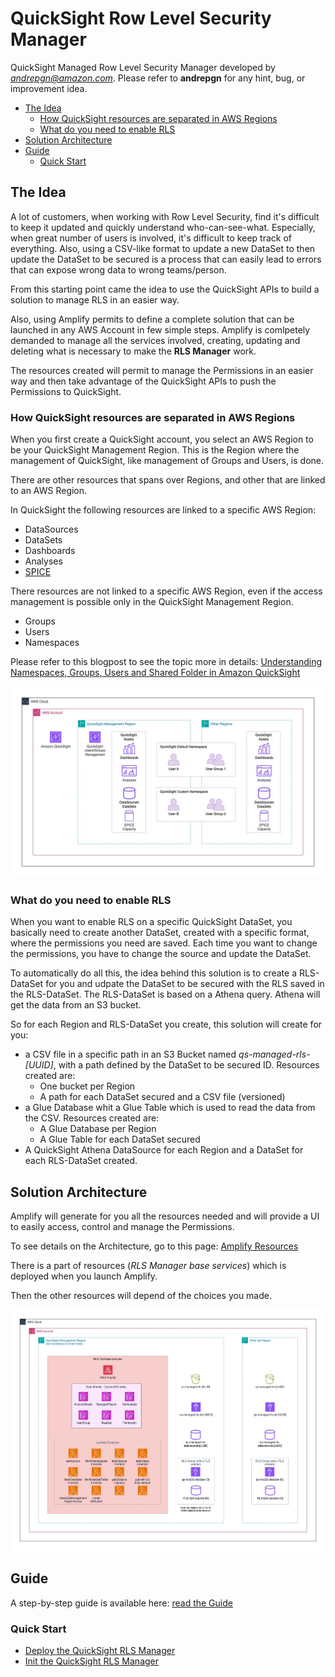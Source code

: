 # QuickSight Row Level Security Manager
QuickSight Managed Row Level Security Manager developed by *andrepgn@amazon.com*.
Please refer to **andrepgn** for any hint, bug, or improvement idea.

* [The Idea](#the-idea)
    * [How QuickSight resources are separated in AWS Regions](#how-quicksight-resources-are-separated-in-aws-regions)
    * [What do you need to enable RLS](#what-do-you-need-to-enable-rls)
* [Solution Architecture](#solution-architecture)
* [Guide](#guide)
    * [Quick Start](#quick-start)

## The Idea

A lot of customers, when working with Row Level Security, find it's difficult to keep it updated and quickly understand who-can-see-what. 
Especially, when great number of users is involved, it's difficult to keep track of everything. Also, using a CSV-like format to update a new DataSet to then update the DataSet to be secured is a process that can easily lead to errors that can expose wrong data to wrong teams/person.

From this starting point came the idea to use the QuickSight APIs to build a solution to manage RLS in an easier way.

Also, using Amplify permits to define a complete solution that can be launched in any AWS Account in few simple steps. Amplify is comlpetely demanded to manage all the services involved, creating, updating and deleting what is necessary to make the **RLS Manager** work.

The resources created will permit to manage the Permissions in an easier way and then take advantage of the QuickSight APIs to push the Permissions to QuickSight.

### How QuickSight resources are separated in AWS Regions
When you first create a QuickSight account, you select an AWS Region to be your QuickSight Management Region. This is the Region where the management of QuickSight, like management of Groups and Users, is done. 

There are other resources that spans over Regions, and other that are linked to an AWS Region.

In QuickSight the following resources are linked to a specific AWS Region:
* DataSources
* DataSets
* Dashboards
* Analyses
* [SPICE](https://docs.aws.amazon.com/quicksight/latest/user/spice.html)

There resources are not linked to a specific AWS Region, even if the access management is possible only in the QuickSight Management Region.
* Groups
* Users
* Namespaces

Please refer to this blogpost to see the topic more in details: [Understanding Namespaces, Groups, Users and Shared Folder in Amazon QuickSight](https://community.amazonquicksight.com/t/understanding-namespaces-groups-users-and-shared-folder-in-amazon-quicksight/13158)

![QuickSight Resources](Guide/images/QuickSight%20Resources%20in%20Regions.jpg)

### What do you need to enable RLS
When you want to enable RLS on a specific QuickSight DataSet, you basically need to create another DataSet, created with a specific format, where the permissions you need are saved. Each time you want to change the permissions, you have to change the source and update the DataSet.

To automatically do all this, the idea behind this solution is to create a RLS-DataSet for you and udpate the DataSet to be secured with the RLS saved in the RLS-DataSet.
The RLS-DataSet is based on a Athena query. Athena will get the data from an S3 bucket.

So for each Region and RLS-DataSet you create, this solution will create for you:
* a CSV file in a specific path in an S3 Bucket named _qs-managed-rls-[UUID]_, with a path defined by the DataSet to be secured ID. Resources created are:
    * One bucket per Region
    * A path for each DataSet secured and a CSV file (versioned)
* a Glue Database whit a Glue Table which is used to read the data from the CSV. Resources created are:
    * A Glue Database per Region
    * A Glue Table for each DataSet secured
* A QuickSight Athena DataSource for each Region and a DataSet for each RLS-DataSet created.

## Solution Architecture
Amplify will generate for you all the resources needed and will provide a UI to easily access, control and manage the Permissions.

To see details on the Architecture, go to this page: [Amplify Resources](/Guide/Amplify-Resources.md)

There is a part of resources (_RLS Manager base services_) which is deployed when you launch Amplify.

Then the other resources will depend of the choices you made.

![Architecture](Guide/images/RLS-Tool-Architecture.jpg)

## Guide
A step-by-step guide is available here: [read the Guide](/Guide/TheGuide.md)

### Quick Start
* [Deploy the QuickSight RLS Manager](/Guide/Install.md)
* [Init the QuickSight RLS Manager](/Guide/Initialization.md)